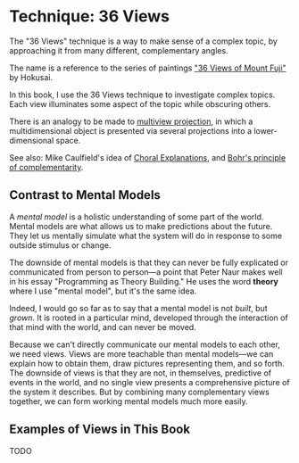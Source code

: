 # Technique: 36 Views

The "36 Views" technique is a way to make sense of a complex topic, by approaching it from many different, complementary angles.

The name is a reference to the series of paintings ["36 Views of Mount Fuji"](https://en.wikipedia.org/wiki/Thirty-six_Views_of_Mount_Fuji) by Hokusai.

In this book, I use the 36 Views technique to investigate complex topics. Each view illuminates some aspect of the topic while obscuring others.

There is an analogy to be made to [multiview projection](https://en.wikipedia.org/wiki/Multiview_projection), in which a multidimensional object is presented via several projections into a lower-dimensional space.

See also: Mike Caulfield's idea of [Choral Explanations](https://hapgood.us/2016/05/13/choral-explanations/), and [Bohr's principle of complementarity](https://en.wikipedia.org/wiki/Complementarity_(physics)).

## Contrast to Mental Models

A _mental model_ is a holistic understanding of some part of the world. Mental models are what allows us to make predictions about the future. They let us mentally simulate what the system will do in response to some outside stimulus or change.

The downside of mental models is that they can never be fully explicated or communicated from person to person—a point that Peter Naur makes well in his essay "Programming as Theory Building." He uses the word **theory** where I use "mental model", but it's the same idea.

Indeed, I would go so far as to say that a mental model is not _built_, but _grown_. It is rooted in a particular mind, developed through the interaction of that mind with the world, and can never be moved.

Because we can't directly communicate our mental models to each other, we need views. Views are more teachable than mental models—we can explain how to obtain them, draw pictures representing them, and so forth. The downside of views is that they are not, in themselves, predictive of events in the world, and no single view presents a comprehensive picture of the system it describes. But by combining many complementary views together, we can form working mental models much more easily.

## Examples of Views in This Book

TODO